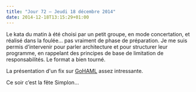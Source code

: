 ```yaml
---
title: "Jour 72 — Jeudi 18 décembre 2014"
date: 2014-12-18T13:15:29+01:00
---
```


Le kata du matin à été choisi par un petit groupe, en mode concertation,
et réalisé dans la foulée… pas vraiment de phase de préparation. Je me
suis permis d’intervenir pour parler architecture et pour structurer
leur programme, en rappelant des principes de base de limitation de
responsabilités. Le format a bien tourné.

La présentation d'un fix sur
[GoHAML](https://github.com/realistschuckle/gohaml) assez intressante.

Ce soir c’est la fête Simplon…


